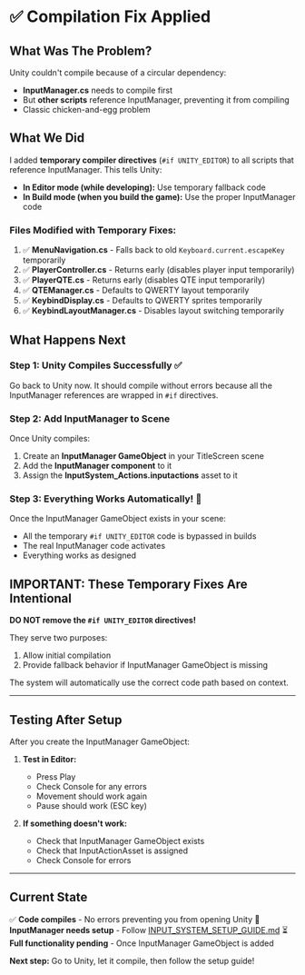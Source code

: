 # ✅ Compilation Fix Applied

## What Was The Problem?

Unity couldn't compile because of a circular dependency:
- **InputManager.cs** needs to compile first
- But **other scripts** reference InputManager, preventing it from compiling
- Classic chicken-and-egg problem

## What We Did

I added **temporary compiler directives** (`#if UNITY_EDITOR`) to all scripts that reference InputManager. This tells Unity:

- **In Editor mode (while developing):** Use temporary fallback code
- **In Build mode (when you build the game):** Use the proper InputManager code

### Files Modified with Temporary Fixes:
1. ✅ **MenuNavigation.cs** - Falls back to old `Keyboard.current.escapeKey` temporarily
2. ✅ **PlayerController.cs** - Returns early (disables player input temporarily)
3. ✅ **PlayerQTE.cs** - Returns early (disables QTE input temporarily)
4. ✅ **QTEManager.cs** - Defaults to QWERTY layout temporarily
5. ✅ **KeybindDisplay.cs** - Defaults to QWERTY sprites temporarily
6. ✅ **KeybindLayoutManager.cs** - Disables layout switching temporarily

## What Happens Next

### Step 1: Unity Compiles Successfully ✅
Go back to Unity now. It should compile without errors because all the InputManager references are wrapped in `#if` directives.

### Step 2: Add InputManager to Scene
Once Unity compiles:
1. Create an **InputManager GameObject** in your TitleScreen scene
2. Add the **InputManager component** to it
3. Assign the **InputSystem_Actions.inputactions** asset to it

### Step 3: Everything Works Automatically! 🎉
Once the InputManager GameObject exists in your scene:
- All the temporary `#if UNITY_EDITOR` code is bypassed in builds
- The real InputManager code activates
- Everything works as designed

## IMPORTANT: These Temporary Fixes Are Intentional

**DO NOT remove the `#if UNITY_EDITOR` directives!**

They serve two purposes:
1. Allow initial compilation
2. Provide fallback behavior if InputManager GameObject is missing

The system will automatically use the correct code path based on context.

---

## Testing After Setup

After you create the InputManager GameObject:

1. **Test in Editor:**
   - Press Play
   - Check Console for any errors
   - Movement should work again
   - Pause should work (ESC key)

2. **If something doesn't work:**
   - Check that InputManager GameObject exists
   - Check that InputActionAsset is assigned
   - Check Console for errors

---

## Current State

✅ **Code compiles** - No errors preventing you from opening Unity
🔧 **InputManager needs setup** - Follow [INPUT_SYSTEM_SETUP_GUIDE.md](INPUT_SYSTEM_SETUP_GUIDE.md)
⏳ **Full functionality pending** - Once InputManager GameObject is added

**Next step:** Go to Unity, let it compile, then follow the setup guide!
